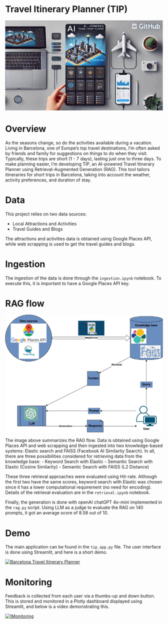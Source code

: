 # Travel Itinerary Planner (TIP)
<p align="center">
  <img src="./media/banner.webp">
</p>

# Overview
As the seasons change, so do the activities available during a vacation. Living in Barcelona, one of Europe’s top travel destinations, I’m often asked by friends and family for suggestions on things to do when they visit. Typically, these trips are short (1 - 7 days), lasting just one to three days. To make planning easier, I’m developing TIP, an AI-powered Travel Itinerary Planner using Retrieval-Augmented Generation (RAG). This tool tailors itineraries for short trips in Barcelona, taking into account the weather, activity preferences, and duration of stay.

# Data
This project relies on two data sources:
- Local Attractions and Activities 
- Travel Guides and Blogs

The attractions and activities data is obtained using Google Places API, while web scrapping is used to get the travel guides and blogs.

# Ingestion
The ingestion of the data is done through the ``ingestion.ipynb`` notebook. To execute this, it is important to have a Google Places API key.
# RAG flow 
<p align="center">
  <img src="./media/tip.webp">
</p>
The image above summarizes the RAG flow. Data is obtained using Google Places API and web scrapping and then ingested into two knowledge-based systems: Elastic search and FAISS (Facebook AI Similarity Search). In all, there are three possibilities considered for retrieving data from the knowledge base:
- Keyword Search with Elastic
- Semantic Search with Elastic (Cosine Similarity)
- Semantic Search with FAISS (L2 Distance)

 These three retrieval approaches were evaluated using Hit-rate. Although the first two have the same scores, keyword search with Elastic was chosen since it has a lower computational requirement (no need for encoding). Details of the retrieval evaluation are in the ``retrieval.ipynb`` notebook.

 Finally, the generation is done with openAI chatGPT 4o-mini implemented in the ``rag.py`` script. Using LLM as a judge to evaluate the RAG on 140 prompts, it got an average score of 8.58 out of 10.

# Demo
The main application can be found in the ``tip_app.py`` file. The user interface is done using Streamlit, and here is a short demo.

[![Barcelona Travel Itinerary Planner](https://img.youtube.com/vi/ZtX04XflwiA/0.jpg)](https://youtu.be/ZtX04XflwiA)

# Monitoring
Feedback is collected from each user via a thumbs-up and down button. This is stored and monitored in a Plotly dashboard displayed using Streamlit, and below is a video demonstrating this.

[![IMonitoring](https://img.youtube.com/vi/SWm8kX58fZg/0.jpg)](https://youtu.be/SWm8kX58fZg)
